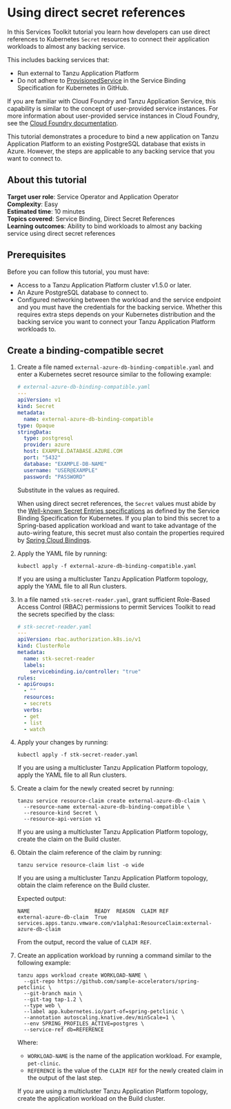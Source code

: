 # Using direct secret references

In this Services Toolkit tutorial you learn how developers can use direct references to Kubernetes `Secret`
resources to connect their application workloads to almost any backing service.

This includes backing services that:

- Run external to Tanzu Application Platform
- Do not adhere to [ProvisionedService](https://github.com/servicebinding/spec#provisioned-service)
in the Service Binding Specification for Kubernetes in GitHub.

If you are familiar with Cloud Foundry and Tanzu Application Service, this capability is
similar to the concept of user-provided service instances.
For more information about user-provided service instances in Cloud Foundry, see the
[Cloud Foundry documentation](https://docs.cloudfoundry.org/devguide/services/user-provided.html).

This tutorial demonstrates a procedure to bind a new application on Tanzu Application Platform
to an existing PostgreSQL database that exists in Azure.
However, the steps are applicable to any backing service that you want to connect to.

## <a id="about"></a> About this tutorial

**Target user role**:       Service Operator and Application Operator<br />
**Complexity**:             Easy<br />
**Estimated time**:         10 minutes<br />
**Topics covered**:         Service Binding, Direct Secret References<br />
**Learning outcomes**:      Ability to bind workloads to almost any backing service using direct secret references<br />

## <a id="prereqs"></a> Prerequisites

Before you can follow this tutorial, you must have:

- Access to a Tanzu Application Platform cluster v1.5.0 or later.
- An Azure PostgreSQL database to connect to.
- Configured networking between the workload and the service endpoint and you must have the
  credentials for the backing service. Whether this requires extra steps depends on your
  Kubernetes distribution and the backing service you want to connect your
  Tanzu Application Platform workloads to.

## <a id="create-secret"></a> Create a binding-compatible secret

1. Create a file named `external-azure-db-binding-compatible.yaml` and enter a
   Kubernetes secret resource similar to the following example:

    ```yaml
    # external-azure-db-binding-compatible.yaml
    ---
    apiVersion: v1
    kind: Secret
    metadata:
      name: external-azure-db-binding-compatible
    type: Opaque
    stringData:
      type: postgresql
      provider: azure
      host: EXAMPLE.DATABASE.AZURE.COM
      port: "5432"
      database: "EXAMPLE-DB-NAME"
      username: "USER@EXAMPLE"
      password: "PASSWORD"
    ```

    Substitute in the values as required.

    When using direct secret references, the `Secret` values must abide by the
    [Well-known Secret Entries specifications](https://github.com/servicebinding/spec#well-known-secret-entries)
    as defined by the Service Binding Specification for Kubernetes.
    If you plan to bind this secret to a Spring-based application workload and want to take
    advantage of the auto-wiring feature, this secret must also contain the properties required by
    [Spring Cloud Bindings](https://github.com/spring-cloud/spring-cloud-bindings).

2. Apply the YAML file by running:

    ```console
    kubectl apply -f external-azure-db-binding-compatible.yaml
    ```

    If you are using a multicluster Tanzu Application Platform topology, apply the YAML file to all
    Run clusters.

3. In a file named `stk-secret-reader.yaml`, grant sufficient Role-Based Access Control (RBAC)
   permissions to permit Services Toolkit to read the secrets specified by the class:

    ```yaml
    # stk-secret-reader.yaml
    ---
    apiVersion: rbac.authorization.k8s.io/v1
    kind: ClusterRole
    metadata:
      name: stk-secret-reader
      labels:
        servicebinding.io/controller: "true"
    rules:
    - apiGroups:
      - ""
      resources:
      - secrets
      verbs:
      - get
      - list
      - watch
    ```

4. Apply your changes by running:

    ```console
    kubectl apply -f stk-secret-reader.yaml
    ```

    If you are using a multicluster Tanzu Application Platform topology, apply the YAML file to all
    Run clusters.

5. Create a claim for the newly created secret by running:

    ```console
    tanzu service resource-claim create external-azure-db-claim \
      --resource-name external-azure-db-binding-compatible \
      --resource-kind Secret \
      --resource-api-version v1
    ```

    If you are using a multicluster Tanzu Application Platform topology, create the claim on the
    Build cluster.

6. Obtain the claim reference of the claim by running:

    ```console
    tanzu service resource-claim list -o wide
    ```

    If you are using a multicluster Tanzu Application Platform topology, obtain the claim reference
    on the Build cluster.

    Expected output:

    ```console
    NAME                     READY  REASON  CLAIM REF
    external-azure-db-claim  True           services.apps.tanzu.vmware.com/v1alpha1:ResourceClaim:external-azure-db-claim
    ```

    From the output, record the value of `CLAIM REF`.

7. Create an application workload by running a command similar to the following example:

    ```console
    tanzu apps workload create WORKLOAD-NAME \
      --git-repo https://github.com/sample-accelerators/spring-petclinic \
      --git-branch main \
      --git-tag tap-1.2 \
      --type web \
      --label app.kubernetes.io/part-of=spring-petclinic \
      --annotation autoscaling.knative.dev/minScale=1 \
      --env SPRING_PROFILES_ACTIVE=postgres \
      --service-ref db=REFERENCE
    ```

    Where:

    - `WORKLOAD-NAME` is the name of the application workload. For example, `pet-clinic`.
    - `REFERENCE` is the value of the `CLAIM REF` for the newly created claim in the output of the
    last step.

    If you are using a multicluster Tanzu Application Platform topology, create the application workload
    on the Build cluster.
